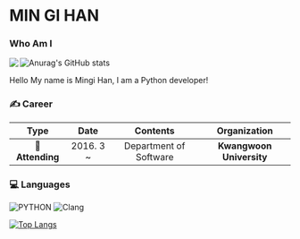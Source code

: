 # MIN GI HAN

### Who Am I

<img align='left' src="http://mazassumnida.wtf/api/v2/generate_badge?boj=hk335078">

![Anurag's GitHub stats](https://github-readme-stats.vercel.app/api?username=hmgi&show_icons=true&theme=radical)

Hello My name is Mingi Han, I am a Python developer! 

### &#9997; Career
| **Type** | **Date** | **Contents** | **Organization** |
|:--------:|:--------:|:--------:|:--------:|
| **&#127979; Attending** | 2016. 3 ~  | Department of Software | **Kwangwoon University** |

### &#128187; Languages
![PYTHON](https://img.shields.io/badge/PYTHON-%E2%98%85%E2%98%85%E2%98%85%E2%98%86%E2%98%86-0696D7?style=plastic&logo=Python&logoColor=white) ![Clang](https://img.shields.io/badge/Clang-%E2%98%85%E2%98%85%E2%98%85%E2%98%86%E2%98%86-0696D7?style=plastic&logo=C&logoColor=white)

[![Top Langs](https://github-readme-stats.vercel.app/api/top-langs/?username=hmgi&layout=compact)](https://github.com/anuraghazra/github-readme-stats)


